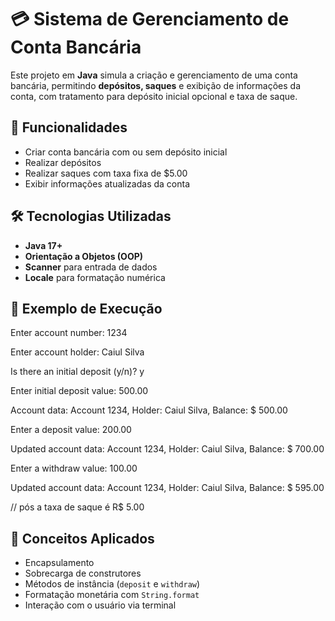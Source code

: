 # 💳 Sistema de Gerenciamento de Conta Bancária

Este projeto em **Java** simula a criação e gerenciamento de uma conta bancária, permitindo **depósitos, saques** e exibição de informações da conta, com tratamento para depósito inicial opcional e taxa de saque.

## 🚀 Funcionalidades

- Criar conta bancária com ou sem depósito inicial
- Realizar depósitos
- Realizar saques com taxa fixa de $5.00
- Exibir informações atualizadas da conta

## 🛠️ Tecnologias Utilizadas

- **Java 17+**
- **Orientação a Objetos (OOP)**
- **Scanner** para entrada de dados
- **Locale** para formatação numérica

## 📌 Exemplo de Execução

Enter account number: 1234

Enter account holder: Caiul Silva

Is there an initial deposit (y/n)? y

Enter initial deposit value: 500.00

Account data:
Account 1234, Holder: Caiul Silva, Balance: $ 500.00

Enter a deposit value: 200.00

Updated account data:
Account 1234, Holder: Caiul Silva, Balance: $ 700.00

Enter a withdraw value: 100.00

Updated account data:
Account 1234, Holder: Caiul Silva, Balance: $ 595.00

// pós a taxa de saque é R$ 5.00


## 📖 Conceitos Aplicados

- Encapsulamento
- Sobrecarga de construtores
- Métodos de instância (`deposit` e `withdraw`)
- Formatação monetária com `String.format`
- Interação com o usuário via terminal